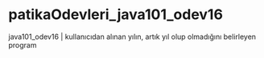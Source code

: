 # patikaOdevleri_java101_odev16
java101_odev16 | kullanıcıdan alınan yılın, artık yıl olup olmadığını belirleyen program
